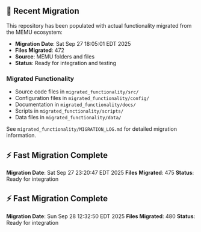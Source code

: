 
## 🔄 Recent Migration

This repository has been populated with actual functionality migrated from the MEMU ecosystem:

- **Migration Date**: Sat Sep 27 18:05:01 EDT 2025
- **Files Migrated**:      472
- **Source**: MEMU folders and files
- **Status**: Ready for integration and testing

### Migrated Functionality
- Source code files in `migrated_functionality/src/`
- Configuration files in `migrated_functionality/config/`
- Documentation in `migrated_functionality/docs/`
- Scripts in `migrated_functionality/scripts/`
- Data files in `migrated_functionality/data/`

See `migrated_functionality/MIGRATION_LOG.md` for detailed migration information.


## ⚡ Fast Migration Complete

**Migration Date**: Sat Sep 27 23:20:47 EDT 2025
**Files Migrated**:      475
**Status**: Ready for integration


## ⚡ Fast Migration Complete

**Migration Date**: Sun Sep 28 12:32:50 EDT 2025
**Files Migrated**:      480
**Status**: Ready for integration

